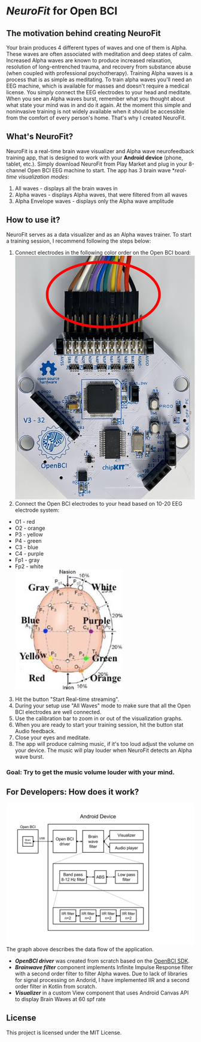 # *NeuroFit*  for Open BCI

## The motivation behind creating NeuroFit
Your brain produces 4 different types of waves and one of them is Alpha. These waves are often associated with meditation and deep states of calm. Increased Alpha waves are known to produce increased relaxation, resolution of long-entrenched trauma, and recovery from substance abuse (when coupled with professional psychotherapy). Training Alpha waves is a process that is as simple as meditating. To train alpha waves you'll need an EEG machine, which is available for masses and doesn't require a medical license. You simply connect the EEG electrodes to your head and meditate. When you see an Alpha waves burst, remember what you thought about what state your mind was in and do it again. At the moment this simple and noninvasive training is not widely available when it should be accessible from the comfort of every person's home. That's why I created NeuroFit.

## What's NeuroFit?
NeuroFit is a real-time brain wave visualizer and Alpha wave neurofeedback training app, that is designed to work with your **Android device** (phone, tablet, etc.). Simply download NeuroFit from Play Market and plug in your 8-channel Open BCI EEG machine to start. The app has 3 brain wave **real-time visualization modes*: 
1. All waves - displays all the brain waves in 
2. Alpha waves - displays Alpha waves, that were filtered from all waves
3. Alpha Envelope waves - displays only the Alpha wave amplitude

## How to use it?
NeuroFit serves as a data visualizer and as an Alpha waves trainer. To start a training session, I recommend following the steps below:
1. Connect electrodes in the following color order on the Open BCI board: 
![10-20 points](assets/wire_connection.jpg)
2. Connect the Open BCI electrodes to your head based on 10-20 EEG electrode system:
 - O1 - red
 - O2 - orange
 - P3 - yellow
 - P4 - green
 - C3 - blue
 - C4 - purple
 - Fp1 - gray
 - Fp2 - white </br>
![10-20 system](assets/head_points.jpg)
3. Hit the button "Start Real-time streaming".
4. During your setup use "All Waves" mode to make sure that all the Open BCI electrodes are well connected.
5. Use the calibration bar to zoom in or out of the visualization graphs.
6. When you are ready to start your training session, hit the button stat Audio feedback.
7. Close your eyes and meditate.
8. The app will produce calming music, if it's too loud adjust the volume on your device. The music will play louder when NeuroFit detects an Alpha wave burst. 
### Goal: Try to get the music volume louder with your mind.

## For Developers: How does it work?
![NeuroFit Data Flow Graph](assets/data_flow.png)
The graph above describes the data flow of the application.
+ ***OpenBCI driver*** was created from scratch based on the [OpenBCI SDK](https://docs.openbci.com/Cyton/CytonSDK/).
+ ***Brainwave filter*** component implements Infinite Impulse Response filter with a second order filter to filter Alpha waves. Due to lack of libraries for signal processing on Andorid, I have implemented IIR and a second order filter in Kotlin from scratch.
+ ***Visualizer*** in a custom View component that uses Android Canvas API to display Brain Waves at 60 spf rate

## License
This project is licensed under the MIT License.